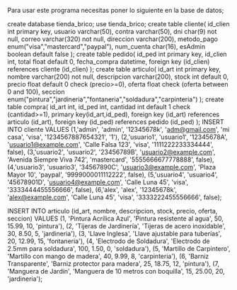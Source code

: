 Para usar este programa necesitas poner lo siguiente en la base de datos;

create database tienda_brico;
use tienda_brico;
create table cliente(
id_clien int primary key,
usuario varchar(50),
contra varchar(50),
dni char(9) not null,
correo varchar(320) not null,
direccion varchar(200),
metodo_pago enum("visa","mastercard","paypal"),
num_cuenta char(16),
esAdmin boolean default false
);
create table pedido(
id_ped int primary key,
id_clien int,
total float default 0,
fecha_compra datetime,
foreign key (id_clien) references cliente (id_clien)
);
create table articulo(
id_art int primary key,
nombre varchar(200) not null,
descripcion varchar(200),
stock int default 0,
precio float default 0 check (precio>=0),
oferta float check (oferta between 0 and 100),
seccion enum("pintura","jardineria","fontaneria","soldadura","carpinteria")
);
create table compra(
id_art int,
id_ped int,
cantidad int default 1 check (cantidad>=1),
primary key(id_art,id_ped),
foreign key (id_art) references articulo (id_art),
foreign key (id_ped) references pedido (id_ped)
);
INSERT INTO cliente VALUES 
(1,'admin', 'admin', '12345678k', 'adm@gmail.com', 'mi casa', 'visa', '1234567887654321', '1'),
(2,'usuario1', 'usuario1', '12345678A', 'usuario1@example.com', 'Calle Falsa 123', 'visa', '1111222233334444', false),
(3,'usuario2', 'usuario2', '23456789B', 'usuario2@example.com', 'Avenida Siempre Viva 742', 'mastercard', '5555666677778888', false),
(4,'usuario3', 'usuario3', '34567890C', 'usuario3@example.com', 'Plaza Mayor 10', 'paypal', '9999000011112222', false),
(5,'usuario4', 'usuario4', '45678901D', 'usuario4@example.com', 'Calle Luna 45', 'visa', '3333444455556666', false),
(6,'alex', 'alex', '12345678k', 'alex@example.com', 'Calle Luna 45', 'visa', '3333222455556666', false);

INSERT INTO articulo (id_art, nombre, descripcion, stock, precio, oferta, seccion) 
VALUES 
(1, 'Pintura Acrílica Azul', 'Pintura resistente al agua', 50, 15.99, 10, 'pintura'),
(2, 'Tijeras de Jardinería', 'Tijeras de acero inoxidable', 30, 8.50, 5, 'jardineria'),
(3, 'Llave Inglesa', 'Llave ajustable para tuberías', 20, 12.99, 15, 'fontaneria'),
(4, 'Electrodo de Soldadura', 'Electrodo de 2.5mm para soldadura', 100, 1.50, 0, 'soldadura'),
(5, 'Martillo de Carpintero', 'Martillo con mango de madera', 40, 9.99, 8, 'carpinteria'),
(6, 'Barniz Transparente', 'Barniz protector para madera', 25, 18.75, 12, 'pintura'),
(7, 'Manguera de Jardín', 'Manguera de 10 metros con boquilla', 15, 25.00, 20, 'jardineria');




